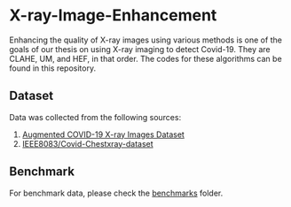 # X-ray-Image-Enhancement  
Enhancing the quality of X-ray images using various methods is one of the goals of our thesis on using X-ray imaging to detect Covid-19. They are CLAHE, UM, and HEF, in that order. The codes for these algorithms can be found in this repository.  
  
## Dataset  
Data was collected from the following sources:

 1. [Augmented COVID-19 X-ray Images Dataset](https://data.mendeley.com/datasets/2fxz4px6d8/4?fbclid=IwAR1-7Gsz9nPkFov9jOcVIKM-Iv8Ev8DzHYqmHB5m1tPbJyH--yP2iqAT7YA)
 2. [IEEE8083/Covid-Chestxray-dataset](https://github.com/ieee8023/covid-chestxray-dataset)


## Benchmark
For benchmark data, please check the [benchmarks](benchmarks) folder.